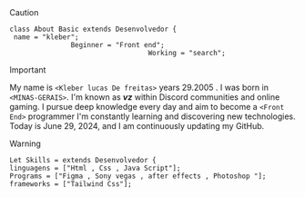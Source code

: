 ##

> [!CAUTION]
> ```
> class About Basic extends Desenvolvedor {
 >  name = "kleber";
>                Beginner = "Front end";
>                                   Working = "search";


> [!IMPORTANT]
> 
> My name is `<Kleber lucas De freitas>` years 29.2005 . I was born in `<MINAS-GERAIS>`.
> I'm known as ***vz*** within Discord communities and online gaming.  I pursue deep knowledge every day and aim
> to become a `<Front End>` programmer  I'm constantly learning and discovering new technologies.
> Today is June 29, 2024, and I am continuously updating my GitHub.

> [!WARNING]
> ```
> Let Skills = extends Desenvolvedor {
> linguagens = ["Html , Css , Java Script"];
> Programs = ["Figma , Sony vegas , after effects , Photoshop "];
> frameworks = ["Tailwind Css"];


##

